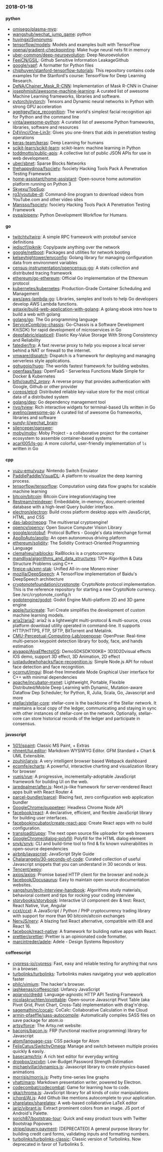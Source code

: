 ### 2018-01-18

#### python
* [omisego/plasma-mvp](https://github.com/omisego/plasma-mvp): 
* [wangshub/wechat_jump_game](https://github.com/wangshub/wechat_jump_game): python 
* [huyingxi/Synonyms](https://github.com/huyingxi/Synonyms): 
* [tensorflow/models](https://github.com/tensorflow/models): Models and examples built with TensorFlow
* [openai/gradient-checkpointing](https://github.com/openai/gradient-checkpointing): Make huge neural nets fit in memory
* [uber-common/deep-neuroevolution](https://github.com/uber-common/deep-neuroevolution): Deep Neuroevolution
* [FeeiCN/GSIL](https://github.com/FeeiCN/GSIL): Github Sensitive Information LeakageGithub
* [google/yapf](https://github.com/google/yapf): A formatter for Python files
* [chiphuyen/stanford-tensorflow-tutorials](https://github.com/chiphuyen/stanford-tensorflow-tutorials): This repository contains code examples for the Stanford's course: TensorFlow for Deep Learning Research.
* [DeNA/Chainer_Mask_R-CNN](https://github.com/DeNA/Chainer_Mask_R-CNN): Implementation of Mask R-CNN in Chainer
* [josephmisiti/awesome-machine-learning](https://github.com/josephmisiti/awesome-machine-learning): A curated list of awesome Machine Learning frameworks, libraries and software.
* [pytorch/pytorch](https://github.com/pytorch/pytorch): Tensors and Dynamic neural networks in Python with strong GPU acceleration
* [ageitgey/face_recognition](https://github.com/ageitgey/face_recognition): The world's simplest facial recognition api for Python and the command line
* [vinta/awesome-python](https://github.com/vinta/awesome-python): A curated list of awesome Python frameworks, libraries, software and resources
* [D4Vinci/One-Lin3r](https://github.com/D4Vinci/One-Lin3r): Gives you one-liners that aids in penetration testing operations
* [keras-team/keras](https://github.com/keras-team/keras): Deep Learning for humans
* [scikit-learn/scikit-learn](https://github.com/scikit-learn/scikit-learn): scikit-learn: machine learning in Python
* [toddmotto/public-apis](https://github.com/toddmotto/public-apis): A collective list of public JSON APIs for use in web development.
* [uber/sbnet](https://github.com/uber/sbnet): Sparse Blocks Networks
* [thehappydinoa/fsociety](https://github.com/thehappydinoa/fsociety): fsociety Hacking Tools Pack  A Penetration Testing Framework
* [home-assistant/home-assistant](https://github.com/home-assistant/home-assistant):  Open-source home automation platform running on Python 3
* [Skyexu/TopSup](https://github.com/Skyexu/TopSup): 
* [rg3/youtube-dl](https://github.com/rg3/youtube-dl): Command-line program to download videos from YouTube.com and other video sites
* [Manisso/fsociety](https://github.com/Manisso/fsociety): fsociety Hacking Tools Pack  A Penetration Testing Framework
* [pypa/pipenv](https://github.com/pypa/pipenv): Python Development Workflow for Humans.

#### go
* [twitchtv/twirp](https://github.com/twitchtv/twirp): A simple RPC framework with protobuf service definitions
* [jedisct1/piknik](https://github.com/jedisct1/piknik): Copy/paste anything over the network
* [google/netboot](https://github.com/google/netboot): Packages and utilities for network booting
* [kelseyhightower/envconfig](https://github.com/kelseyhightower/envconfig): Golang library for managing configuration data from environment variables
* [census-instrumentation/opencensus-go](https://github.com/census-instrumentation/opencensus-go): A stats collection and distributed tracing framework
* [ethereum/go-ethereum](https://github.com/ethereum/go-ethereum): Official Go implementation of the Ethereum protocol
* [kubernetes/kubernetes](https://github.com/kubernetes/kubernetes): Production-Grade Container Scheduling and Management
* [aws/aws-lambda-go](https://github.com/aws/aws-lambda-go): Libraries, samples and tools to help Go developers develop AWS Lambda functions.
* [astaxie/build-web-application-with-golang](https://github.com/astaxie/build-web-application-with-golang): A golang ebook intro how to build a web with golang
* [golang/go](https://github.com/golang/go): The Go programming language
* [ServiceComb/go-chassis](https://github.com/ServiceComb/go-chassis): Go-Chassis is a Software Development Kit(SDK) for rapid development of microservices in Go
* [deepfabric/elasticell](https://github.com/deepfabric/elasticell): Elastic Key-Value Storage With Strong Consistency and Reliability
* [fatedier/frp](https://github.com/fatedier/frp): A fast reverse proxy to help you expose a local server behind a NAT or firewall to the internet.
* [vmware/dispatch](https://github.com/vmware/dispatch): Dispatch is a framework for deploying and managing serverless style applications.
* [gohugoio/hugo](https://github.com/gohugoio/hugo): The worlds fastest framework for building websites.
* [openfaas/faas](https://github.com/openfaas/faas): OpenFaaS - Serverless Functions Made Simple for Docker & Kubernetes
* [bitly/oauth2_proxy](https://github.com/bitly/oauth2_proxy): A reverse proxy that provides authentication with Google, Github or other provider
* [coreos/etcd](https://github.com/coreos/etcd): Distributed reliable key-value store for the most critical data of a distributed system
* [golang/dep](https://github.com/golang/dep): Go dependency management tool
* [rivo/tview](https://github.com/rivo/tview): Rich interactive widgets for terminal-based UIs written in Go
* [avelino/awesome-go](https://github.com/avelino/awesome-go): A curated list of awesome Go frameworks, libraries and software
* [sundy-li/wechat_brain](https://github.com/sundy-li/wechat_brain): 
* [silenceper/qanswer](https://github.com/silenceper/qanswer):   
* [moby/moby](https://github.com/moby/moby): Moby Project - a collaborative project for the container ecosystem to assemble container-based systems
* [acarl005/ls-go](https://github.com/acarl005/ls-go): A more colorful, user-friendly implementation of `ls` written in Go

#### cpp
* [yuzu-emu/yuzu](https://github.com/yuzu-emu/yuzu): Nintendo Switch Emulator
* [PaddlePaddle/VisualDL](https://github.com/PaddlePaddle/VisualDL): A platform to visualize the deep learning process.
* [tensorflow/tensorflow](https://github.com/tensorflow/tensorflow): Computation using data flow graphs for scalable machine learning
* [bitcoin/bitcoin](https://github.com/bitcoin/bitcoin): Bitcoin Core integration/staging tree
* [Restream/reindexer](https://github.com/Restream/reindexer): Embeddable, in-memory, document-oriented database with a high-level Query builder interface.
* [electron/electron](https://github.com/electron/electron): Build cross platform desktop apps with JavaScript, HTML, and CSS
* [das-labor/neopg](https://github.com/das-labor/neopg): The multiversal cryptoengine!
* [opencv/opencv](https://github.com/opencv/opencv): Open Source Computer Vision Library
* [google/protobuf](https://github.com/google/protobuf): Protocol Buffers - Google's data interchange format
* [ApolloAuto/apollo](https://github.com/ApolloAuto/apollo): An open autonomous driving platform
* [ethereum/solidity](https://github.com/ethereum/solidity): The Solidity Contract-Oriented Programming Language
* [clemahieu/raiblocks](https://github.com/clemahieu/raiblocks): RaiBlocks is a cryptocurrency
* [mandliya/algorithms_and_data_structures](https://github.com/mandliya/algorithms_and_data_structures): 170+ Algorithm & Data Structure Problems using C++
* [fireice-uk/xmr-stak](https://github.com/fireice-uk/xmr-stak): Unified All-in-one Monero miner
* [mozilla/DeepSpeech](https://github.com/mozilla/DeepSpeech): A TensorFlow implementation of Baidu's DeepSpeech architecture
* [cryptonotefoundation/cryptonote](https://github.com/cryptonotefoundation/cryptonote): CryptoNote protocol implementation. This is the reference repository for starting a new CryptoNote currency. See /src/cryptonote_config.h
* [godotengine/godot](https://github.com/godotengine/godot): Godot Engine  Multi-platform 2D and 3D game engine
* [apple/turicreate](https://github.com/apple/turicreate): Turi Create simplifies the development of custom machine learning models.
* [aria2/aria2](https://github.com/aria2/aria2): aria2 is a lightweight multi-protocol & multi-source, cross platform download utility operated in command-line. It supports HTTP/HTTPS, FTP, SFTP, BitTorrent and Metalink.
* [CMU-Perceptual-Computing-Lab/openpose](https://github.com/CMU-Perceptual-Computing-Lab/openpose): OpenPose: Real-time multi-person keypoint detection library for body, face, and hands estimation
* [aiyaapp/AiyaEffectsIOS](https://github.com/aiyaapp/AiyaEffectsIOS): DemoSDKSDK100KB+ 3D3D2Dvisual effects IOS demo, support 3D effect, 3D Animation, 2D effect
* [justadudewhohacks/face-recognition.js](https://github.com/justadudewhohacks/face-recognition.js): Simple Node.js API for robust face detection and face recognition.
* [ocornut/imgui](https://github.com/ocornut/imgui): Bloat-free Immediate Mode Graphical User interface for C++ with minimal dependencies
* [apache/incubator-mxnet](https://github.com/apache/incubator-mxnet): Lightweight, Portable, Flexible Distributed/Mobile Deep Learning with Dynamic, Mutation-aware Dataflow Dep Scheduler; for Python, R, Julia, Scala, Go, Javascript and more
* [stellar/stellar-core](https://github.com/stellar/stellar-core): stellar-core is the backbone of the Stellar network. It maintains a local copy of the ledger, communicating and staying in sync with other instances of stellar-core on the network. Optionally, stellar-core can store historical records of the ledger and participate in consensus.

#### javascript
* [1j01/jspaint](https://github.com/1j01/jspaint):  Classic MS Paint,  + Extras
* [nhnent/tui.editor](https://github.com/nhnent/tui.editor):  Markdown WYSIWYG Editor. GFM Standard + Chart & UML Extensible.
* [zouhir/jarvis](https://github.com/zouhir/jarvis): A very intelligent browser based Webpack dashboard
* [ecomfe/echarts](https://github.com/ecomfe/echarts): A powerful, interactive charting and visualization library for browser
* [vuejs/vue](https://github.com/vuejs/vue):  A progressive, incrementally-adoptable JavaScript framework for building UI on the web.
* [jaredpalmer/after.js](https://github.com/jaredpalmer/after.js): Next.js-like framework for server-rendered React apps built with React Router 4
* [parcel-bundler/parcel](https://github.com/parcel-bundler/parcel):  Blazing fast, zero configuration web application bundler
* [GoogleChrome/puppeteer](https://github.com/GoogleChrome/puppeteer): Headless Chrome Node API
* [facebook/react](https://github.com/facebook/react): A declarative, efficient, and flexible JavaScript library for building user interfaces.
* [facebookincubator/create-react-app](https://github.com/facebookincubator/create-react-app): Create React apps with no build configuration.
* [transloadit/uppy](https://github.com/transloadit/uppy): The next open source file uploader for web browsers 
* [GoogleChrome/dialog-polyfill](https://github.com/GoogleChrome/dialog-polyfill): Polyfill for the HTML dialog element
* [snyk/snyk](https://github.com/snyk/snyk): CLI and build-time tool to find & fix known vulnerabilities in open-source dependencies
* [airbnb/javascript](https://github.com/airbnb/javascript): JavaScript Style Guide
* [Chalarangelo/30-seconds-of-code](https://github.com/Chalarangelo/30-seconds-of-code): Curated collection of useful Javascript snippets that you can understand in 30 seconds or less.
* [Tencent/wepy](https://github.com/Tencent/wepy): 
* [axios/axios](https://github.com/axios/axios): Promise based HTTP client for the browser and node.js
* [facebook/Docusaurus](https://github.com/facebook/Docusaurus): Easy to maintain open source documentation websites.
* [yangshun/tech-interview-handbook](https://github.com/yangshun/tech-interview-handbook):  Algorithms study materials, behavioral content and tips for rocking your coding interview
* [storybooks/storybook](https://github.com/storybooks/storybook): Interactive UI component dev & test: React, React Native, Vue, Angular
* [ccxt/ccxt](https://github.com/ccxt/ccxt): A JavaScript / Python / PHP cryptocurrency trading library with support for more than 90 bitcoin/altcoin exchanges
* [NervJS/nerv](https://github.com/NervJS/nerv): A blazing fast React alternative, compatible with IE8 and React 16.
* [facebook/react-native](https://github.com/facebook/react-native): A framework for building native apps with React.
* [prettier/prettier](https://github.com/prettier/prettier): Prettier is an opinionated code formatter.
* [marcintreder/adele](https://github.com/marcintreder/adele): Adele - Design Systems Repository

#### coffeescript
* [cypress-io/cypress](https://github.com/cypress-io/cypress): Fast, easy and reliable testing for anything that runs in a browser.
* [turbolinks/turbolinks](https://github.com/turbolinks/turbolinks): Turbolinks makes navigating your web application faster
* [philc/vimium](https://github.com/philc/vimium): The hacker's browser.
* [jashkenas/coffeescript](https://github.com/jashkenas/coffeescript): Unfancy JavaScript
* [apiaryio/dredd](https://github.com/apiaryio/dredd): Language-agnostic HTTP API Testing Framework
* [nicolaskruchten/pivottable](https://github.com/nicolaskruchten/pivottable): Open-source Javascript Pivot Table (aka Pivot Grid, Pivot Chart, Cross-Tab) implementation with drag'n'drop.
* [sagemathinc/cocalc](https://github.com/sagemathinc/cocalc): CoCalc: Collaborative Calculation in the Cloud
* [armin-pfaeffle/sass-autocompile](https://github.com/armin-pfaeffle/sass-autocompile): Automatically compiles SASS files on save  package for atom.io
* [artsy/force](https://github.com/artsy/force): The Artsy.net website:
* [baconjs/bacon.js](https://github.com/baconjs/bacon.js): FRP (functional reactive programming) library for Javascript
* [atom/language-css](https://github.com/atom/language-css): CSS package for Atom
* [FelisCatus/SwitchyOmega](https://github.com/FelisCatus/SwitchyOmega): Manage and switch between multiple proxies quickly & easily.
* [basecamp/trix](https://github.com/basecamp/trix): A rich text editor for everyday writing
* [dropbox/zxcvbn](https://github.com/dropbox/zxcvbn): Low-Budget Password Strength Estimation
* [michaelvillar/dynamics.js](https://github.com/michaelvillar/dynamics.js): Javascript library to create physics-based animations
* [morrisjs/morris.js](https://github.com/morrisjs/morris.js): Pretty time-series line graphs
* [yhatt/marp](https://github.com/yhatt/marp): Markdown presentation writer, powered by Electron.
* [codecombat/codecombat](https://github.com/codecombat/codecombat): Game for learning how to code.
* [gka/chroma.js](https://github.com/gka/chroma.js): JavaScript library for all kinds of color manipulations
* [ichord/At.js](https://github.com/ichord/At.js): Add Github like mentions autocomplete to your application.
* [sharelatex/sharelatex](https://github.com/sharelatex/sharelatex): A web-based collaborative LaTeX editor
* [jariz/vibrant.js](https://github.com/jariz/vibrant.js): Extract prominent colors from an image. JS port of Android's Palette.
* [sorich87/bootstrap-tour](https://github.com/sorich87/bootstrap-tour): Quick and easy product tours with Twitter Bootstrap Popovers
* [stripe/jquery.payment](https://github.com/stripe/jquery.payment): [DEPRECATED] A general purpose library for building credit card forms, validating inputs and formatting numbers.
* [turbolinks/turbolinks-classic](https://github.com/turbolinks/turbolinks-classic): Classic version of Turbolinks. Now deprecated in favor of Turbolinks 5.
